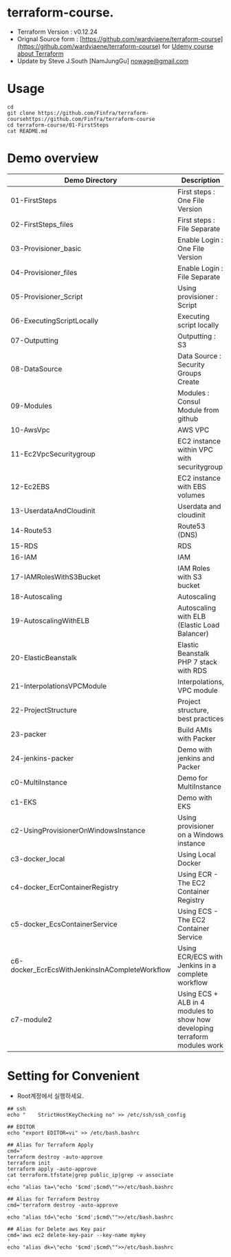 # terraform-course.
* Terraform Version : v0.12.24
* Orignal Source form : [https://github.com/wardviaene/terraform-course](https://github.com/wardviaene/terraform-course) for  [Udemy course about Terraform](https://www.udemy.com/learn-devops-infrastructure-automation-with-terraform/?couponCode=TERRAFORM_GIT)
* Update by Steve J.South [NamJungGu] <nowage@gmail.com>

# Usage
```
cd
git clone https://github.com/Finfra/terraform-coursehttps://github.com/Finfra/terraform-course
cd terraform-course/01-FirstSteps
cat README.md
```

# Demo overview
Demo Directory                                  | Description
------------------------------------------------| -------------
01-FirstSteps                                   | First steps : One File Version
02-FirstSteps_files                             | First steps : File Separate
03-Provisioner_basic                            | Enable Login : One File Version
04-Provisioner_files                            | Enable Login : File Separate
05-Provisioner_Script                           | Using provisioner : Script
06-ExecutingScriptLocally                       | Executing script locally
07-Outputting                                   | Outputting : S3
08-DataSource                                   | Data Source : Security Groups Create
09-Modules                                      | Modules : Consul Module from github
10-AwsVpc                                       | AWS VPC
11-Ec2VpcSecuritygroup                          | EC2 instance within VPC with securitygroup
12-Ec2EBS                                       | EC2 instance with EBS volumes
13-UserdataAndCloudinit                         | Userdata and cloudinit
14-Route53                                      | Route53 (DNS)
15-RDS                                          | RDS
16-IAM                                          | IAM
17-IAMRolesWithS3Bucket                         | IAM Roles with S3 bucket
18-Autoscaling                                  | Autoscaling
19-AutoscalingWithELB                           | Autoscaling with ELB (Elastic Load Balancer)
20-ElasticBeanstalk                             | Elastic Beanstalk PHP 7 stack with RDS
21-InterpolationsVPCModule                      | Interpolations, VPC module
22-ProjectStructure                             | Project structure, best practices
23-packer                                       | Build AMIs with Packer
24-jenkins-packer                               | Demo with jenkins and Packer
c0-MultiInstance                                | Demo for MultiInstance
c1-EKS                                          | Demo with EKS
c2-UsingProvisionerOnWindowsInstance            | Using provisioner on a Windows instance
c3-docker_local                                 | Using Local Docker
c4-docker_EcrContainerRegistry                  | Using ECR - The EC2 Container Registry
c5-docker_EcsContainerService                   | Using ECS - The EC2 Container Service
c6-docker_EcrEcsWithJenkinsInACompleteWorkflow  | Using ECR/ECS with Jenkins in a complete workflow
c7-module2                                      | Using ECS + ALB in 4 modules to show how developing terraform modules work

# Setting for Convenient
* Root계정에서 실행하세요.
```
## ssh
echo "    StrictHostKeyChecking no" >> /etc/ssh/ssh_config

## EDITOR
echo "export EDITOR=vi" >> /etc/bash.bashrc

## Alias for Terraform Apply
cmd='
terraform destroy -auto-approve
terraform init
terraform apply -auto-approve
cat terraform.tfstate|grep public_ip|grep -v associate
'
echo "alias ta=\"echo '$cmd';$cmd\"">>/etc/bash.bashrc

## Alias for Terraform Destroy
cmd='terraform destroy -auto-approve
'
echo "alias td=\"echo '$cmd';$cmd\"">>/etc/bash.bashrc

## Alias for Delete aws Key pair
cmd='aws ec2 delete-key-pair --key-name mykey
'
echo "alias dk=\"echo '$cmd';$cmd\"">>/etc/bash.bashrc
```
